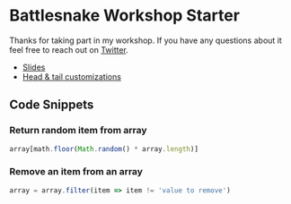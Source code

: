 # Battlesnake Workshop Starter

Thanks for taking part in my workshop. If you have any questions about it feel free to reach out on [Twitter](https://twitter.com/_phzn).

- [Slides](https://docs.google.com/presentation/d/1_QJ3YH00out4rpKrI6h4hnx3LNkAdr3adDYS8fZRpeU/edit?usp=sharing)
- [Head & tail customizations](https://play.battlesnake.com/references/customizations/)

## Code Snippets

### Return random item from array

```js
array[math.floor(Math.random() * array.length)]
```

### Remove an item from an array

```js
array = array.filter(item => item != 'value to remove')
```